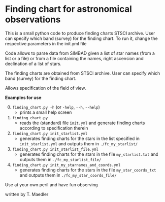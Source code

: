 # Finding chart for astronomical observations
This is a small python code to produce finding charts
STSCI archive. User can specify which band (survey) for the finding chart.
To run it, change the respective parameters in the init.yml file

Code allows to parse data from SIMBAD given a list of star names (from a list or a file) or
from a file containing the names, right ascension and declination of a list of stars.

The finding charts are obtained from STSCI archive. User can specify which band (survey) for the finding chart. 

Allows specification of the field of view.

**Examples for use**

0) `finding_chart.py -h` (or `-help`, `--h`, `--help`)
   - prints a small help screen
1) `finding_chart.py` 
   - reads the (standard) file `init.yml` and generate finding charts according to specification therein
2) `finding_chart.py init_starlist.yml` 
   - generates finding charts for the stars in the list specified in `init_starlist.yml` and outputs them in `./fc_my_starlist/`
3) `finding_chart.py init_starlist_file.yml` 
   - generates finding charts for the stars in the file `my_starlist.txt` and outputs them in `./fc_my_starlist_file/`
4) `finding_chart.py init_my_starnames_and_coords.yml`  
   - generates finding charts for the stars in the file `my_star_coords_txt` and outputs them in `./fc_my_star_coords_file/`
   
Use at your own peril and have fun observing

written by T. Maedler

